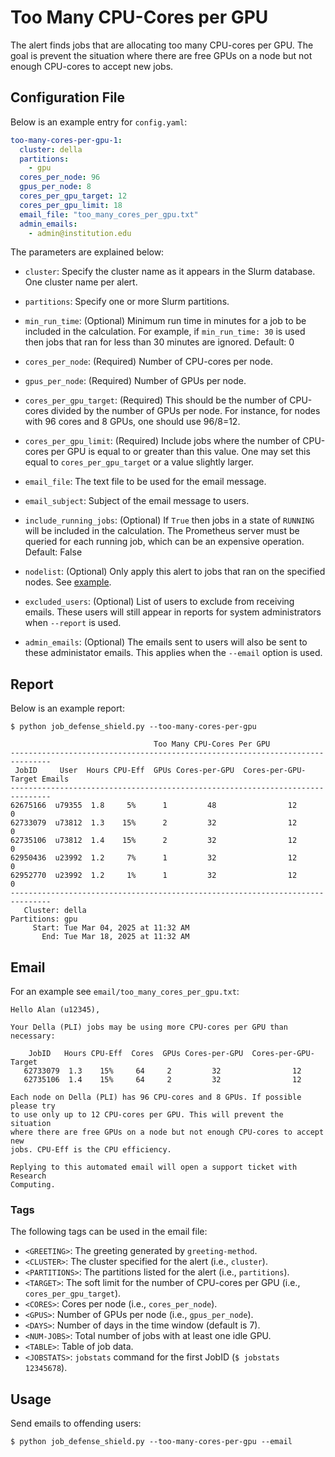 # Too Many CPU-Cores per GPU

The alert finds jobs that are allocating too many CPU-cores per GPU. The goal is prevent the situation where there are free GPUs on a node but not enough CPU-cores to accept new jobs.

## Configuration File

Below is an example entry for `config.yaml`:

```yaml
too-many-cores-per-gpu-1:
  cluster: della
  partitions:
    - gpu
  cores_per_node: 96
  gpus_per_node: 8
  cores_per_gpu_target: 12
  cores_per_gpu_limit: 18
  email_file: "too_many_cores_per_gpu.txt"
  admin_emails:
    - admin@institution.edu
```

The parameters are explained below:

- `cluster`: Specify the cluster name as it appears in the Slurm database. One cluster name
per alert.

- `partitions`: Specify one or more Slurm partitions.

- `min_run_time`: (Optional) Minimum run time in minutes for a job to be included in the calculation. For example, if `min_run_time: 30` is used then jobs that ran for less than 30 minutes are ignored. Default: 0

- `cores_per_node`: (Required) Number of CPU-cores per node.

- `gpus_per_node`: (Required) Number of GPUs per node.

- `cores_per_gpu_target`: (Required) This should be the number of CPU-cores divided by the number of GPUs per node. For instance, for nodes with 96 cores and 8 GPUs, one should use 96/8=12.

- `cores_per_gpu_limit`: (Required) Include jobs where the number of CPU-cores per GPU is equal to or greater than this value. One may set this equal to `cores_per_gpu_target` or a value slightly larger.

- `email_file`: The text file to be used for the email message.

- `email_subject`: Subject of the email message to users.

- `include_running_jobs`: (Optional) If `True` then jobs in a state of `RUNNING` will be included in the calculation. The Prometheus server must be queried for each running job, which can be an expensive operation. Default: False

- `nodelist`: (Optional) Only apply this alert to jobs that ran on the specified nodes. See [example](../nodelist.md).

- `excluded_users`: (Optional) List of users to exclude from receiving emails. These users will still appear
in reports for system administrators when `--report` is used.

- `admin_emails`: (Optional) The emails sent to users will also be sent to these administator emails. This applies
when the `--email` option is used.

## Report

Below is an example report:

```
$ python job_defense_shield.py --too-many-cores-per-gpu

                                Too Many CPU-Cores Per GPU                                   
-------------------------------------------------------------------------------
 JobID     User  Hours CPU-Eff  GPUs Cores-per-GPU  Cores-per-GPU-Target Emails
-------------------------------------------------------------------------------
62675166  u79355  1.8     5%      1         48                12            0   
62733079  u73812  1.3    15%      2         32                12            0   
62735106  u73812  1.4    15%      2         32                12            0   
62950436  u23992  1.2     7%      1         32                12            0   
62952770  u23992  1.2     1%      1         32                12            0   
-------------------------------------------------------------------------------
   Cluster: della
Partitions: gpu
     Start: Tue Mar 04, 2025 at 11:32 AM
       End: Tue Mar 18, 2025 at 11:32 AM
```

## Email

For an example see `email/too_many_cores_per_gpu.txt`:

```
Hello Alan (u12345),

Your Della (PLI) jobs may be using more CPU-cores per GPU than necessary:

    JobID   Hours CPU-Eff  Cores  GPUs Cores-per-GPU  Cores-per-GPU-Target
   62733079  1.3    15%     64     2         32                12         
   62735106  1.4    15%     64     2         32                12         

Each node on Della (PLI) has 96 CPU-cores and 8 GPUs. If possible please try
to use only up to 12 CPU-cores per GPU. This will prevent the situation
where there are free GPUs on a node but not enough CPU-cores to accept new
jobs. CPU-Eff is the CPU efficiency.

Replying to this automated email will open a support ticket with Research
Computing.
```

### Tags

The following tags can be used in the email file:

- `<GREETING>`: The greeting generated by `greeting-method`.
- `<CLUSTER>`: The cluster specified for the alert (i.e., `cluster`).
- `<PARTITIONS>`: The partitions listed for the alert (i.e., `partitions`).
- `<TARGET>`: The soft limit for the number of CPU-cores per GPU (i.e., `cores_per_gpu_target`).
- `<CORES>`: Cores per node (i.e., `cores_per_node`).
- `<GPUS>`: Number of GPUs per node (i.e., `gpus_per_node`).
- `<DAYS>`: Number of days in the time window (default is 7).
- `<NUM-JOBS>`: Total number of jobs with at least one idle GPU.
- `<TABLE>`: Table of job data.
- `<JOBSTATS>`: `jobstats` command for the first JobID (`$ jobstats 12345678`).

## Usage

Send emails to offending users:

```
$ python job_defense_shield.py --too-many-cores-per-gpu --email
```

